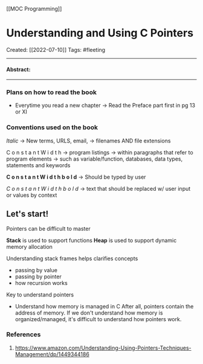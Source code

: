 [[MOC Programming]]

# Understanding and Using C Pointers
Created:  [[2022-07-10]]
Tags: #fleeting 

---
#### Abstract:


---
### Plans on how to read the book
- Everytime you read a new chapter
    -> Read the Preface part first in pg 13 or XI

### Conventions used on the book
_Italic_
-> New terms, URLS, email, 
-> filenames AND file extensions

C o n s t a n t    W i d t h
-> program listings
-> within paragraphs that refer to program elements
    -> such as variable/function, databases, data types, statements and keywords

**C o n s t a n t    W i d t h   b o l d**
-> Should be typed by user

*C o n s t a n t    W i d t h   b o l d*
-> text that should be replaced w/ user input or values by context



## Let's start!

Pointers can be difficult to master

**Stack** is used to support functions
**Heap** is used to support dynamic memory allocation

Understanding stack frames helps clarifies concepts 
- passing by value
- passing by pointer
- how recursion works


Key to understand pointers
- Understand how memory is managed in C
After all, pointers contain the address of memory. If we don't understand how memory is organized/managed, it's difficult to understand how pointers work.






### References
1. https://www.amazon.com/Understanding-Using-Pointers-Techniques-Management/dp/1449344186